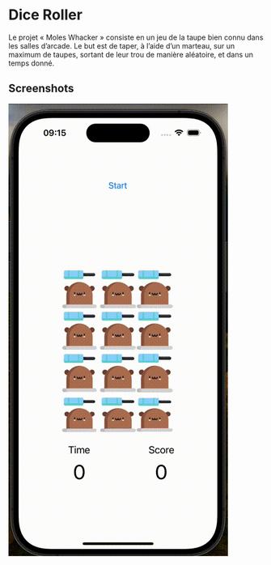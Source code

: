 # Dice Roller

Le projet « Moles Whacker » consiste en un jeu de la taupe bien connu dans les salles d’arcade. Le but est de taper, à l’aide d’un marteau, sur un maximum de taupes, sortant de leur trou de manière aléatoire, et dans un temps donné.

## Screenshots

![Demo](Moleswhacker.gif)
